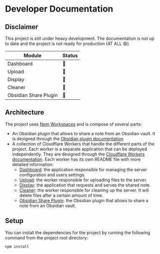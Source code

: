 # Developer Documentation

## Disclaimer

This project is still under heavy development. The documentation is not up to date and the project is not ready for production (AT ALL 😄).

Module | Status
--- | ---
Dashboard | 🫥
Upload | 🫥
Display | 🫥
Cleaner | 🫥
Obsidian Share Plugin | 🫥

## Architecture

The project uses [Npm Workspaces](https://docs.npmjs.com/cli/v7/using-npm/workspaces) and is compose of several parts:
- An Obsidian plugin that allows to share a note from an Obsidian vault. It is designed through the [Obsidian plugin documentation](https://docs.obsidian.md/Plugins/Getting+started/Build+a+plugin).
- A collection of Cloudflare Workers that handle the different parts of the project. Each worker is a separate application that can be deployed independently. They are designed through the [Cloudflare Workers documentation](https://developers.cloudflare.com/workers/).
  Each worker has its own README file with more detailed information:
    - [Dashboard](/workers/dashboard/README.md): the application responsible for managing the server configuration and users settings.
    - [Upload](/workers/upload/README.md): the worker responsible for uploading files to the server.
    - [Display](/workers/display/README.md): the application that requests and serves the shared note.
    - [Cleaner](/workers/cleaner/README.md): the worker responsible for cleaning up the server. It will delete files after a certain amount of time.
    - [Obsidian Share Plugin](/obsidian-share-plugin/README.md): the Obsidian plugin that allows to share a note from an Obsidian vault.

## Setup

You can install the dependencies for the project by running the following command from the project root directory:

```bash
npm install
```
